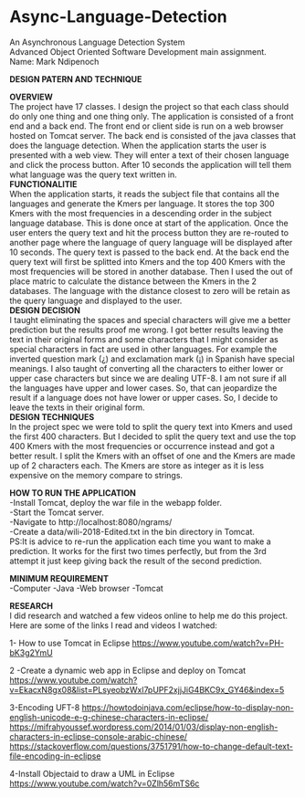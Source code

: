 # Async-Language-Detection
An Asynchronous Language Detection System</b><br>
Advanced Object Oriented Software Development main assignment.</b><br>
Name: Mark Ndipenoch

********DESIGN PATERN AND TECHNIQUE********

****OVERVIEW****</b><br>
The project have 17 classes. I design the project so that each class should do only one thing and one thing only.
The application is consisted of a front end and a back end.
The front end or client side is run on a web browser hosted on Tomcat server.
The back end is consisted of the java classes that does the language detection.
When the application starts the user is presented with a web view. They will enter 
a text of their chosen language and click the process button. After 10 seconds the application will tell them 
what language was the query text written in.</b><br>
****FUNCTIONALITIE****</b><br>
When the application starts, it reads the subject file that contains all the languages and generate the Kmers per language.
It stores the top 300 Kmers with the most frequencies in a descending order in the subject language database.
This is done once at start of the application.
Once the user enters the query text and hit the process button they are re-routed to another page where the language
of query language will be displayed after 10 seconds.
The query text is passed to the back end. At the back end the query text will first be splitted into Kmers and the top
400 Kmers with the most frequencies will be stored in another database.
Then I used the out of place matric to calculate the distance between the Kmers in the 2 databases. 
The language with the distance closest to zero will be retain as the query language and displayed to the user.</b><br>
****DESIGN DECISION****</b><br>
I taught eliminating the spaces and special characters will give me a better prediction but  the results proof me wrong.
I got better results leaving the text in their original forms and some characters that I might consider as special characters
in fact are used in other languages. For example the inverted question mark (¿) and exclamation mark (¡) in Spanish have special meanings.
I also taught of converting all the characters to either lower or upper case characters but since we are dealing UTF-8.
I am not sure if all the languages have upper and lower cases. So, that can jeopardize the result if a language does not have lower or upper cases.
So, I decide to leave the texts in their original form.</b><br>
****DESIGN TECHNIQUES****</b><br>
In the project spec we were told to split the query text into Kmers and used the first 400 characters.
But I decided to split the query text and use the top 400 Kmers with the most frequencies or occurrence instead and got a better result.
I split the Kmers with an offset of one and the Kmers are made up of 2 characters each.
The Kmers are store as integer as it is less expensive on the memory compare to strings.</b><br>

********HOW TO RUN THE APPLICATION********</b><br>
-Install Tomcat, deploy the war file in the webapp folder.</b><br>
-Start the Tomcat server.</b><br>
-Navigate to http://localhost:8080/ngrams/</b><br>
-Create a data/wili-2018-Edited.txt in the bin directory in Tomcat.</b><br>
PS:It is advice to re-run the application each time you want to make a prediction.
It works for the first two times perfectly, but from the 3rd attempt it just keep giving back the result of the 
second prediction.</b><br>

********MINIMUM REQUIREMENT********</b><br>
-Computer
-Java
-Web browser
-Tomcat

********RESEARCH********</b><br>
I did research and watched a few videos online to help me do this project.
Here are some of the links I read and videos I watched:

1- How to use Tomcat in Eclipse
https://www.youtube.com/watch?v=PH-bK3g2YmU

2 -Create a dynamic web app in Eclipse and deploy on Tomcat
https://www.youtube.com/watch?v=EkacxN8gx08&list=PLsyeobzWxl7pUPF2xjjJiG4BKC9x_GY46&index=5

3-Encoding UFT-8
https://howtodoinjava.com/eclipse/how-to-display-non-english-unicode-e-g-chinese-characters-in-eclipse/
https://mifrahyoussef.wordpress.com/2014/01/03/display-non-english-characters-in-eclipse-console-arabic-chinese/
https://stackoverflow.com/questions/3751791/how-to-change-default-text-file-encoding-in-eclipse

4-Install Objectaid to draw a UML in Eclipse
https://www.youtube.com/watch?v=0Zlh56mTS6c

